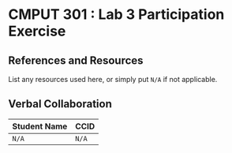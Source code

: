 # CMPUT 301 : Lab 3 Participation Exercise

## References and Resources

List any resources used here, or simply put `N/A` if not applicable.

## Verbal Collaboration

| Student Name | CCID     |
|--------|----------|
| `N/A`  | `N/A`    |
